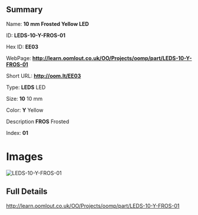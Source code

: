 

## Summary
 
Name: __10 mm Frosted Yellow LED__

ID: __LEDS-10-Y-FROS-01__

Hex ID: __EE03__

WebPage: __http://learn.oomlout.co.uk/OO/Projects/oomp/part/LEDS-10-Y-FROS-01__

Short URL: __http://oom.lt/EE03__


Type: __LEDS__ LED 

Size: __10__ 10 mm 

Color: __Y__ Yellow 

Description __FROS__ Frosted 

Index: __01__


 # Images
![LEDS-10-Y-FROS-01](http://oomlout.com/oomp-gen/parts/LEDS-10-Y-FROS-01/LEDS-10-Y-FROS-01_420.jpg)



 ## Full Details

 http://learn.oomlout.co.uk/OO/Projects/oomp/part/LEDS-10-Y-FROS-01














